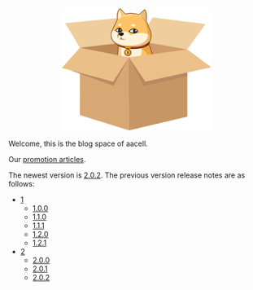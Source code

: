 <div style="text-align:center;">
  <img src="documentation/logo.svg" alt="logo" height="240px" />
</div>

Welcome, this is the blog space of aacell.

Our [promotion articles](documentation/articles.md).

The newest version is [2.0.2](release-notes/2/2.0.2/). The previous version release notes are as follows:

- [1](release-notes/1/)
  - [1.0.0](release-notes/1/1.0.0/)
  - [1.1.0](release-notes/1/1.1.0/)
  - [1.1.1](release-notes/1/1.1.1/)
  - [1.2.0](release-notes/1/1.2.0/)
  - [1.2.1](release-notes/1/1.2.1/)
- [2](release-notes/2/)
  - [2.0.0](release-notes/2/2.0.0/)
  - [2.0.1](release-notes/2/2.0.1/)
  - [2.0.2](release-notes/2/2.0.2/)

